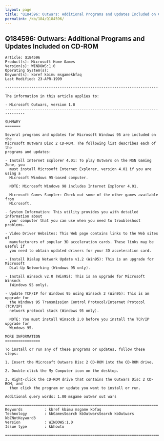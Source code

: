 ```yaml
---
layout: page
title: "Q184596: Outwars: Additional Programs and Updates Included on CD-ROM"
permalink: /kb/184/Q184596/
---
```


## Q184596: Outwars: Additional Programs and Updates Included on CD-ROM

	Article: Q184596
	Product(s): Microsoft Home Games
	Version(s): WINDOWS:1.0
	Operating System(s): 
	Keyword(s): kbref kbimu msgamekbfaq
	Last Modified: 23-APR-1999
	
	-------------------------------------------------------------------------------
	The information in this article applies to:
	
	- Microsoft Outwars, version 1.0 
	-------------------------------------------------------------------------------
	
	SUMMARY
	=======
	
	Several programs and updates for Microsoft Windows 95 are included on the
	Microsoft Outwars Disc 2 CD-ROM. The following list describes each of the
	programs and updates:
	
	- Install Internet Explorer 4.01: To play Outwars on the MSN Gaming Zone, you
	  must install Microsoft Internet Explorer, version 4.01 if you are using a
	  Microsoft Windows 95-based computer.
	
	  NOTE: Microsoft Windows 98 includes Internet Explorer 4.01.
	
	- Microsoft Games Sampler: Check out some of the other games available from
	  Microsoft.
	
	- System Information: This utility provides you with detailed information about
	  your computer that you can use when you need to troubleshoot problems.
	
	- Video Driver Websites: This Web page contains links to the Web sites of
	  manufacturers of popular 3D acceleration cards. These links may be useful if
	  you need to obtain updated drivers for your 3D acceleration card.
	
	- Install Dialup Network Update v1.2 (Win95): This is an upgrade for Microsoft
	  Dial-Up Networking (Windows 95 only).
	
	- Install Winsock v2.0 (Win95): This is an upgrade for Microsoft Winsock
	  (Windows 95 only).
	
	- Update TCP/IP for Windows 95 using Winsock 2 (Win95): This is an upgrade for
	  the Windows 95 Transmission Control Protocol/Internet Protocol (TCP/IP)
	  network protocol stack (Windows 95 only).
	
	  NOTE: You must install Winsock 2.0 before you install the TCP/IP upgrade for
	  Windows 95.
	
	MORE INFORMATION
	================
	
	To install or run any of these programs or updates, follow these steps:
	
	1. Insert the Microsoft Outwars Disc 2 CD-ROM into the CD-ROM drive.
	
	2. Double-click the My Computer icon on the desktop.
	
	3. Right-click the CD-ROM drive that contains the Outwars Disc 2 CD-ROM, and
	  then click the program or update you want to install or run.
	
	Additional query words: 1.00 msgame outwar out wars
	
	======================================================================
	Keywords          : kbref kbimu msgame kbfaq
	Technology        : kbGamesSearch kbOutwarsSearch kbOutwars kbZNotKeyword3
	Version           : WINDOWS:1.0
	Issue type        : kbhowto
	
	=============================================================================
	
